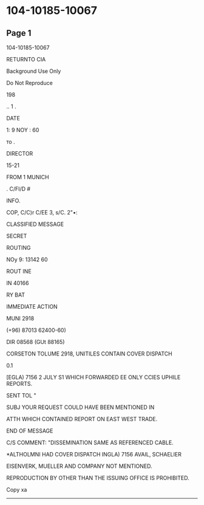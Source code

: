 # 104-10185-10067

## Page 1

104-10185-10067

RETURNTO CIA

Background Use Only

Do Not Reproduce

198

.. 1 .

DATE

1: 9 NOY : 60

то .

DIRECTOR

15-21

FROM 1 MUNICH

. C/FI/D #

INFO.

COP, C/C)r C/EE 3, s/C. 2"•:

CLASSIFIED MESSAGE

SECRET

ROUTING

NOy 9: 13142 60

ROUT INE

IN 40166

RY BAT

IMMEDIATE ACTION

MUNI 2918

(+96) 87013 62400-60)

DIR 08568 (GUt 88165)

CORSETON TOLUME 2918, UNITILES CONTAIN COVER DISPATCH

0.1

[EGLA) 7156 2 JULY S1 WHICH FORWARDED EE ONLY CCIES UPHILE REPORTS.

SENT TOL "

SUBJ YOUR REQUEST COULD HAVE BEEN MENTIONED IN

ATTH WHICH CONTAINED REPORT ON EAST WEST TRADE.

END OF MESSAGE

C/S COMMENT: "DISSEMINATION SAME AS REFERENCED CABLE.

*ALTHOLMNI HAD COVER DISPATCH INGLA) 7156 AVAIL, SCHAELIER

EISENVERK, MUELLER AND COMPANY NOT MENTIONED.

REPRODUCTION BY OTHER THAN THE ISSUING OFFICE IS PROHIBITED.

Copy xa

---

